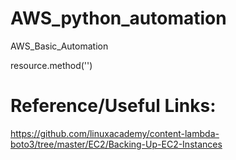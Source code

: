 # AWS_python_automation
AWS_Basic_Automation

resource.method('<args>')

# Reference/Useful Links:

https://github.com/linuxacademy/content-lambda-boto3/tree/master/EC2/Backing-Up-EC2-Instances

